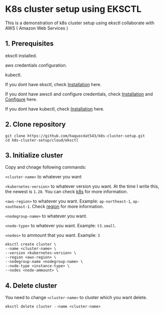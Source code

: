 # K8s cluster setup using EKSCTL
This is a demonstration of k8s cluster setup using eksctl collaborate with AWS ( Amazon Web Services )
## 1. Prerequisites
eksctl installed.

aws credentials configuration.

kubectl.

If you dont have eksctl, check [Installation](https://eksctl.io/installation/) here.

If you dont have awscli and configure credentials, check [Installation](https://docs.aws.amazon.com/cli/latest/userguide/getting-started-install.html) and [Configure](https://docs.aws.amazon.com/cli/latest/reference/configure/) here.

If you dont have kubectl, check [Installation](https://kubernetes.io/docs/tasks/tools/install-kubectl-linux/) here.
## 2. Clone repository
```
git clone https://github.com/haquocdat543/k8s-cluster-setup.git
cd k8s-cluster-setup/cloud/eksctl
```
## 3. Initialize cluster
Copy and chnage following commands:

`<cluster-name>` to whatever you want

`<kubernetes-version>` to whatever version you want. At the time I write this, the newest is `1.28`. You can check [k8s](https://kubernetes.io) for more information.

`<aws-region>` to whatever you want. Example: `ap-northeast-1`, `ap-southeast-1`. Check [region](https://docs.aws.amazon.com/AWSEC2/latest/UserGuide/using-regions-availability-zones.html) for more information.

`<nodegroup-name>` to whatever you want.

`<node-type>` to whatever you want. Example: `t3.small`.

`<nodes>` to ammount that you want. Example: `3`
```
eksctl create cluster \
--name <cluster-name> \
--version <kubernetes-version> \
--region <aws-region> \
--nodegroup-name <nodegroup-name> \
--node-type <instance-type> \
--nodes <node-ammount> \
```

## 4. Delete cluster
You need to change `<cluster-name>` to cluster which you want delete.
```
eksctl delete cluster --name <cluster-name>
```

